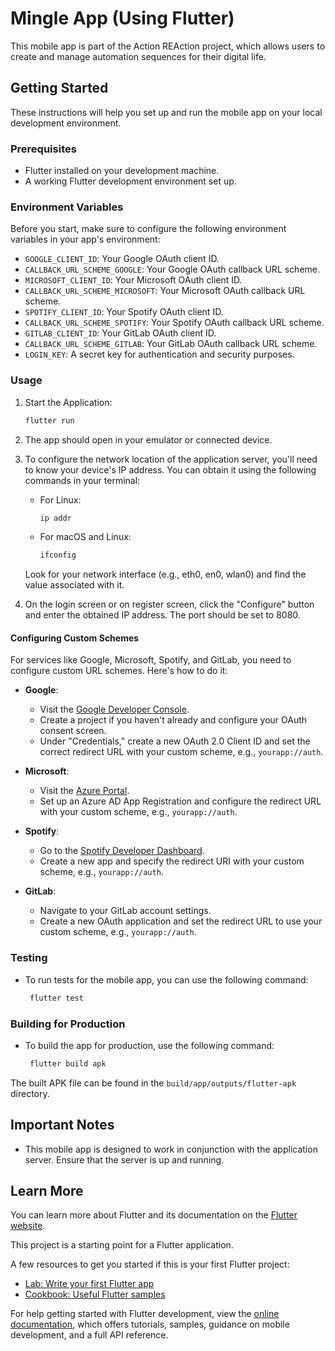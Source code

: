 # Mingle App (Using Flutter)

This mobile app is part of the Action REAction project, which allows users to create and manage automation sequences for their digital life.

## Getting Started

These instructions will help you set up and run the mobile app on your local development environment.

### Prerequisites

- Flutter installed on your development machine.
- A working Flutter development environment set up.

### Environment Variables

Before you start, make sure to configure the following environment variables in your app's environment:

- `GOOGLE_CLIENT_ID`: Your Google OAuth client ID.
- `CALLBACK_URL_SCHEME_GOOGLE`: Your Google OAuth callback URL scheme.
- `MICROSOFT_CLIENT_ID`: Your Microsoft OAuth client ID.
- `CALLBACK_URL_SCHEME_MICROSOFT`: Your Microsoft OAuth callback URL scheme.
- `SPOTIFY_CLIENT_ID`: Your Spotify OAuth client ID.
- `CALLBACK_URL_SCHEME_SPOTIFY`: Your Spotify OAuth callback URL scheme.
- `GITLAB_CLIENT_ID`: Your GitLab OAuth client ID.
- `CALLBACK_URL_SCHEME_GITLAB`: Your GitLab OAuth callback URL scheme.
- `LOGIN_KEY`: A secret key for authentication and security purposes.

### Usage

1. Start the Application:
    ```bash
    flutter run
    ```

2. The app should open in your emulator or connected device.

3. To configure the network location of the application server, you'll need to know your device's IP address. You can obtain it using the following commands in your terminal:

   - For Linux:
     ```bash
     ip addr
     ```
   - For macOS and Linux:
     ```bash
     ifconfig
     ```

   Look for your network interface (e.g., eth0, en0, wlan0) and find the value associated with it.

4. On the login screen or on register screen, click the "Configure" button and enter the obtained IP address. The port should be set to 8080.

#### Configuring Custom Schemes

For services like Google, Microsoft, Spotify, and GitLab, you need to configure custom URL schemes. Here's how to do it:

- **Google**:
  - Visit the [Google Developer Console](https://console.developers.google.com/).
  - Create a project if you haven't already and configure your OAuth consent screen.
  - Under "Credentials," create a new OAuth 2.0 Client ID and set the correct redirect URL with your custom scheme, e.g., `yourapp://auth`.

- **Microsoft**:
  - Visit the [Azure Portal](https://portal.azure.com/).
  - Set up an Azure AD App Registration and configure the redirect URL with your custom scheme, e.g., `yourapp://auth`.

- **Spotify**:
  - Go to the [Spotify Developer Dashboard](https://developer.spotify.com/dashboard/applications).
  - Create a new app and specify the redirect URI with your custom scheme, e.g., `yourapp://auth`.

- **GitLab**:
  - Navigate to your GitLab account settings.
  - Create a new OAuth application and set the redirect URL to use your custom scheme, e.g., `yourapp://auth`.

### Testing

  - To run tests for the mobile app, you can use the following command:
    ```bash
     flutter test
    ```
### Building for Production

  - To build the app for production, use the following command:
    ```bash
     flutter build apk
    ```
The built APK file can be found in the `build/app/outputs/flutter-apk` directory.

## Important Notes

- This mobile app is designed to work in conjunction with the application server. Ensure that the server is up and running.

## Learn More

You can learn more about Flutter and its documentation on the [Flutter website](https://flutter.dev/).

This project is a starting point for a Flutter application.

A few resources to get you started if this is your first Flutter project:

- [Lab: Write your first Flutter app](https://docs.flutter.dev/get-started/codelab)
- [Cookbook: Useful Flutter samples](https://docs.flutter.dev/cookbook)

For help getting started with Flutter development, view the
[online documentation](https://docs.flutter.dev/), which offers tutorials,
samples, guidance on mobile development, and a full API reference.
